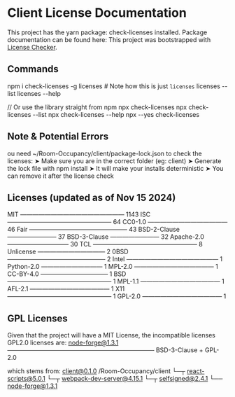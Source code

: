 # Client License Documentation

This project has the yarn package: check-licenses installed.
Package documentation can be found here: This project was bootstrapped with [License Checker](https://classic.yarnpkg.com/en/package/check-licenses#:~:text=Getting%20started&text=If%20you%20want%20to%20dig,use%20the%20%2D%2Dlist%20flag.).

## Commands

npm i check-licenses -g
licenses # Note how this is just `licenses`
licenses --list
licenses --help

// Or use the library straight from npm
npx check-licenses
npx check-licenses --list
npx check-licenses --help
npx --yes check-licenses

## Note & Potential Errors

ou need ~/Room-Occupancy/client/package-lock.json to check the licenses:
➤ Make sure you are in the correct folder (eg: client)
➤ Generate the lock file with npm install
➤ It will make your installs deterministic
➤ You can remove it after the license check

## Licenses (updated as of Nov 15 2024)

MIT ————————————————— 1143
ISC ————————————————— 64
CC0-1.0 ————————————— 46
Fair ———————————————— 43
BSD-2-Clause ———————— 37
BSD-3-Clause ———————— 32
Apache-2.0 —————————— 30
TCL ————————————————— 8
Unlicense ——————————— 2
0BSD ———————————————— 2
Intel ——————————————— 1
Python-2.0 —————————— 1
MPL-2.0 ————————————— 1
CC-BY-4.0 ——————————— 1
BSD ————————————————— 1
MPL-1.1 ————————————— 1
AFL-2.1 ————————————— 1
X11 ————————————————— 1
GPL-2.0 ————————————— 1

## GPL Licenses

Given that the project will have a MIT License, the incompatible licenses GPL2.0 licenses are:
node-forge@1.3.1 ———————————————————————— BSD-3-Clause + GPL-2.0

which stems from:
client@0.1.0 /Room-Occupancy/client
└─┬ react-scripts@5.0.1
└─┬ webpack-dev-server@4.15.1
└─┬ selfsigned@2.4.1
└── node-forge@1.3.1
